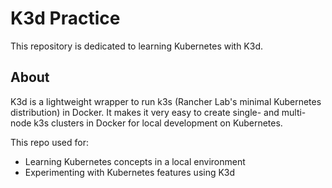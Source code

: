 # K3d Practice

This repository is dedicated to learning Kubernetes with K3d.

## About

K3d is a lightweight wrapper to run k3s (Rancher Lab's minimal Kubernetes distribution) in Docker. It makes it very easy to create single- and multi-node k3s clusters in Docker for local development on Kubernetes.

This repo used for:
- Learning Kubernetes concepts in a local environment
- Experimenting with Kubernetes features using K3d

